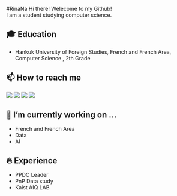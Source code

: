 #RinaNa
Hi there! Welecome to my Github!<br>
I am a student studying computer science.<br>

## 🎓 Education
- Hankuk University of Foreign Studies, French and French Area, Computer Science , 2th Grade

## 📫 How to reach me
<a href="mailto:rinaisme@hufs.ac.kr" target="_blank"><img src="https://img.shields.io/badge/Gmail-EA4335?style=flat-square&logo=Gmail&logoColor=white"/></a>
<a href="https://www.instagram.com/_moilimoi_/" target="_blank"><img src="https://img.shields.io/badge/Instagram-E4405F?style=flat-square&logo=Instagram&logoColor=white"/></a>
<a href="https://www.facebook.com/profile.php?id=100067587455766" target="_blank"><img src="https://img.shields.io/badge/Facebook-1877F2?style=flat-square&logo=Facebook&logoColor=white"/></a>
<a href="https://www.linkedin.com/in/rina-na-819bb0221" target="_blank"><img src="https://img.shields.io/badge/LinkedIn-0A66C2?style=flat-square&logo=LinkedIn&logoColor=white"/></a>

 ## 🔭 I’m currently working on ...
 - French and French Area
 - Data
 - AI
 
## 🔥 Experience
- PPDC Leader
- PnP Data study
- Kaist AIQ LAB
